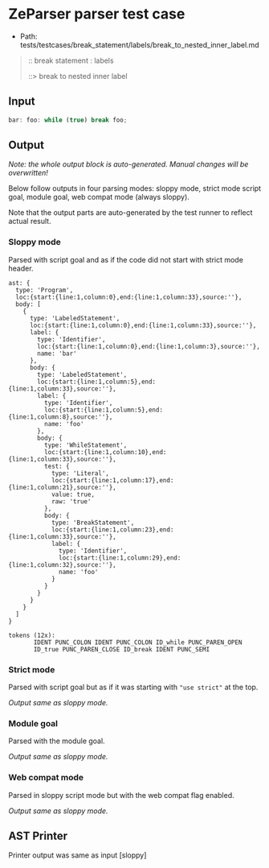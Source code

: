 # ZeParser parser test case

- Path: tests/testcases/break_statement/labels/break_to_nested_inner_label.md

> :: break statement : labels
>
> ::> break to nested inner label

## Input

`````js
bar: foo: while (true) break foo;
`````

## Output

_Note: the whole output block is auto-generated. Manual changes will be overwritten!_

Below follow outputs in four parsing modes: sloppy mode, strict mode script goal, module goal, web compat mode (always sloppy).

Note that the output parts are auto-generated by the test runner to reflect actual result.

### Sloppy mode

Parsed with script goal and as if the code did not start with strict mode header.

`````
ast: {
  type: 'Program',
  loc:{start:{line:1,column:0},end:{line:1,column:33},source:''},
  body: [
    {
      type: 'LabeledStatement',
      loc:{start:{line:1,column:0},end:{line:1,column:33},source:''},
      label: {
        type: 'Identifier',
        loc:{start:{line:1,column:0},end:{line:1,column:3},source:''},
        name: 'bar'
      },
      body: {
        type: 'LabeledStatement',
        loc:{start:{line:1,column:5},end:{line:1,column:33},source:''},
        label: {
          type: 'Identifier',
          loc:{start:{line:1,column:5},end:{line:1,column:8},source:''},
          name: 'foo'
        },
        body: {
          type: 'WhileStatement',
          loc:{start:{line:1,column:10},end:{line:1,column:33},source:''},
          test: {
            type: 'Literal',
            loc:{start:{line:1,column:17},end:{line:1,column:21},source:''},
            value: true,
            raw: 'true'
          },
          body: {
            type: 'BreakStatement',
            loc:{start:{line:1,column:23},end:{line:1,column:33},source:''},
            label: {
              type: 'Identifier',
              loc:{start:{line:1,column:29},end:{line:1,column:32},source:''},
              name: 'foo'
            }
          }
        }
      }
    }
  ]
}

tokens (12x):
       IDENT PUNC_COLON IDENT PUNC_COLON ID_while PUNC_PAREN_OPEN
       ID_true PUNC_PAREN_CLOSE ID_break IDENT PUNC_SEMI
`````

### Strict mode

Parsed with script goal but as if it was starting with `"use strict"` at the top.

_Output same as sloppy mode._

### Module goal

Parsed with the module goal.

_Output same as sloppy mode._

### Web compat mode

Parsed in sloppy script mode but with the web compat flag enabled.

_Output same as sloppy mode._

## AST Printer

Printer output was same as input [sloppy]
